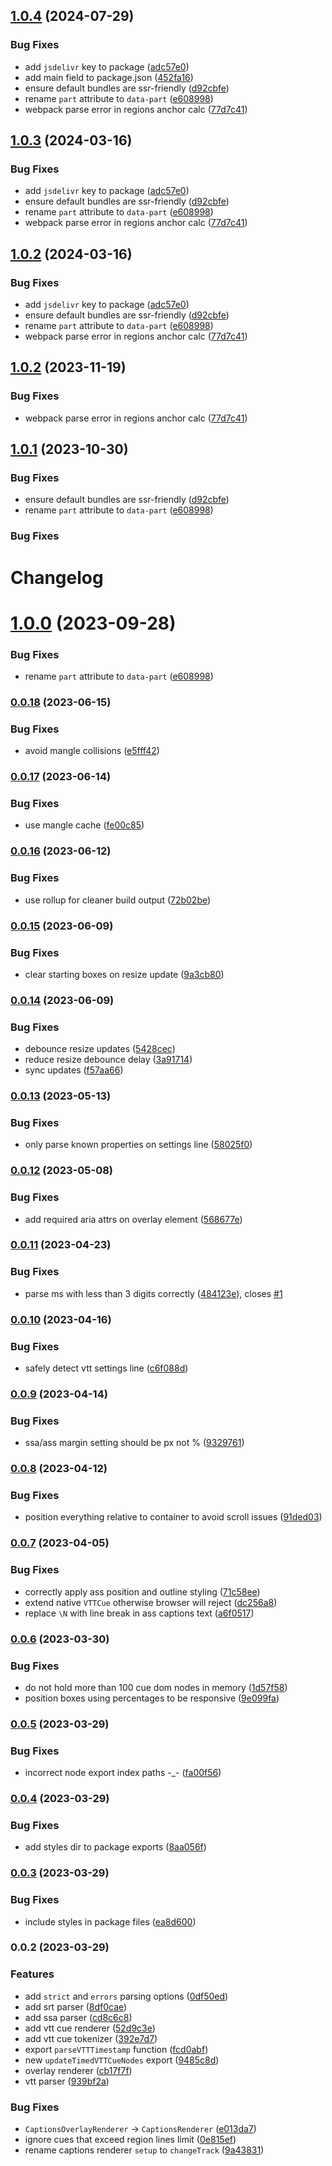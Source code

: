 ## [1.0.4](https://github.com/vidstack/media-captions/compare/v0.0.18...v1.0.4) (2024-07-29)


### Bug Fixes

* add `jsdelivr` key to package ([adc57e0](https://github.com/vidstack/media-captions/commit/adc57e088f965335c701b6590e244de46b6f2219))
* add main field to package.json ([452fa16](https://github.com/vidstack/media-captions/commit/452fa1639b51a779a95b9d3b0219d7192131a826))
* ensure default bundles are ssr-friendly ([d92cbfe](https://github.com/vidstack/media-captions/commit/d92cbfefdd42aeafec6fe0cf0da7228bd1e4ba8a))
* rename `part` attribute to `data-part` ([e608998](https://github.com/vidstack/media-captions/commit/e608998b1e9eb22d26876ddcc0d547c9c9302caf))
* webpack parse error in regions anchor calc ([77d7c41](https://github.com/vidstack/media-captions/commit/77d7c41c053d2375c9e72adeec5865a9ff4c71dd))



## [1.0.3](https://github.com/vidstack/media-captions/compare/v0.0.18...v1.0.3) (2024-03-16)


### Bug Fixes

* add `jsdelivr` key to package ([adc57e0](https://github.com/vidstack/media-captions/commit/adc57e088f965335c701b6590e244de46b6f2219))
* ensure default bundles are ssr-friendly ([d92cbfe](https://github.com/vidstack/media-captions/commit/d92cbfefdd42aeafec6fe0cf0da7228bd1e4ba8a))
* rename `part` attribute to `data-part` ([e608998](https://github.com/vidstack/media-captions/commit/e608998b1e9eb22d26876ddcc0d547c9c9302caf))
* webpack parse error in regions anchor calc ([77d7c41](https://github.com/vidstack/media-captions/commit/77d7c41c053d2375c9e72adeec5865a9ff4c71dd))



## [1.0.2](https://github.com/vidstack/media-captions/compare/v0.0.18...v1.0.2) (2024-03-16)


### Bug Fixes

* add `jsdelivr` key to package ([adc57e0](https://github.com/vidstack/media-captions/commit/adc57e088f965335c701b6590e244de46b6f2219))
* ensure default bundles are ssr-friendly ([d92cbfe](https://github.com/vidstack/media-captions/commit/d92cbfefdd42aeafec6fe0cf0da7228bd1e4ba8a))
* rename `part` attribute to `data-part` ([e608998](https://github.com/vidstack/media-captions/commit/e608998b1e9eb22d26876ddcc0d547c9c9302caf))
* webpack parse error in regions anchor calc ([77d7c41](https://github.com/vidstack/media-captions/commit/77d7c41c053d2375c9e72adeec5865a9ff4c71dd))



## [1.0.2](https://github.com/vidstack/media-captions/compare/v0.0.18...v1.0.2) (2023-11-19)

### Bug Fixes

- webpack parse error in regions anchor calc ([77d7c41](https://github.com/vidstack/media-captions/commit/77d7c41c053d2375c9e72adeec5865a9ff4c71dd))

## [1.0.1](https://github.com/vidstack/media-captions/compare/v0.0.18...v1.0.1) (2023-10-30)

### Bug Fixes

- ensure default bundles are ssr-friendly ([d92cbfe](https://github.com/vidstack/media-captions/commit/d92cbfefdd42aeafec6fe0cf0da7228bd1e4ba8a))
- rename `part` attribute to `data-part` ([e608998](https://github.com/vidstack/media-captions/commit/e608998b1e9eb22d26876ddcc0d547c9c9302caf))

### Bug Fixes

# Changelog

# [1.0.0](https://github.com/vidstack/media-captions/compare/v0.0.18...v1.0.0) (2023-09-28)

### Bug Fixes

- rename `part` attribute to `data-part` ([e608998](https://github.com/vidstack/media-captions/commit/e608998b1e9eb22d26876ddcc0d547c9c9302caf))

### [0.0.18](https://github.com/vidstack/media-captions/compare/v0.0.17...v0.0.18) (2023-06-15)

### Bug Fixes

- avoid mangle collisions ([e5fff42](https://github.com/vidstack/media-captions/commit/e5fff4267ae509005ef9571008d77ce5f37e4ce3))

### [0.0.17](https://github.com/vidstack/media-captions/compare/v0.0.16...v0.0.17) (2023-06-14)

### Bug Fixes

- use mangle cache ([fe00c85](https://github.com/vidstack/media-captions/commit/fe00c8546d079def129662098b708d6bdd4f88d5))

### [0.0.16](https://github.com/vidstack/media-captions/compare/v0.0.15...v0.0.16) (2023-06-12)

### Bug Fixes

- use rollup for cleaner build output ([72b02be](https://github.com/vidstack/media-captions/commit/72b02be6ed89d4a6e59c9ed4fcc2e3baae9899ef))

### [0.0.15](https://github.com/vidstack/media-captions/compare/v0.0.14...v0.0.15) (2023-06-09)

### Bug Fixes

- clear starting boxes on resize update ([9a3cb80](https://github.com/vidstack/media-captions/commit/9a3cb805b59cb87791546c74b10356a0d75fadf6))

### [0.0.14](https://github.com/vidstack/media-captions/compare/v0.0.13...v0.0.14) (2023-06-09)

### Bug Fixes

- debounce resize updates ([5428cec](https://github.com/vidstack/media-captions/commit/5428cec9f051f97e0a5acc0ceb37cedb58aee83f))
- reduce resize debounce delay ([3a91714](https://github.com/vidstack/media-captions/commit/3a917144afb3cb32e8d7822e68bcd9ba62b4b4b5))
- sync updates ([f57aa66](https://github.com/vidstack/media-captions/commit/f57aa6673212a93434428534bbd073c69483f9e2))

### [0.0.13](https://github.com/vidstack/media-captions/compare/v0.0.12...v0.0.13) (2023-05-13)

### Bug Fixes

- only parse known properties on settings line ([58025f0](https://github.com/vidstack/media-captions/commit/58025f08df008cb23789f34a1d56b4abba754b71))

### [0.0.12](https://github.com/vidstack/media-captions/compare/v0.0.11...v0.0.12) (2023-05-08)

### Bug Fixes

- add required aria attrs on overlay element ([568677e](https://github.com/vidstack/media-captions/commit/568677e4e271ac599debb9a2dda2a9411a0ddea4))

### [0.0.11](https://github.com/vidstack/media-captions/compare/v0.0.10...v0.0.11) (2023-04-23)

### Bug Fixes

- parse ms with less than 3 digits correctly ([484123e](https://github.com/vidstack/media-captions/commit/484123e347f0aee263e0251e37af6871c54c13b4)), closes [#1](https://github.com/vidstack/media-captions/issues/1)

### [0.0.10](https://github.com/vidstack/media-captions/compare/v0.0.9...v0.0.10) (2023-04-16)

### Bug Fixes

- safely detect vtt settings line ([c6f088d](https://github.com/vidstack/media-captions/commit/c6f088d82df4c68e1c309155400ab07bd7662a55))

### [0.0.9](https://github.com/vidstack/media-captions/compare/v0.0.8...v0.0.9) (2023-04-14)

### Bug Fixes

- ssa/ass margin setting should be px not % ([9329761](https://github.com/vidstack/media-captions/commit/93297617a23533336bf5acd0df3cd01b0e836dc6))

### [0.0.8](https://github.com/vidstack/media-captions/compare/v0.0.7...v0.0.8) (2023-04-12)

### Bug Fixes

- position everything relative to container to avoid scroll issues ([91ded03](https://github.com/vidstack/media-captions/commit/91ded032fd00722d8f33e9e64d262796cfc80f5f))

### [0.0.7](https://github.com/vidstack/media-captions/compare/v0.0.6...v0.0.7) (2023-04-05)

### Bug Fixes

- correctly apply ass position and outline styling ([71c58ee](https://github.com/vidstack/media-captions/commit/71c58ee994e798e4f1e273b70ab8a8feaf339e03))
- extend native `VTTCue` otherwise browser will reject ([dc256a8](https://github.com/vidstack/media-captions/commit/dc256a8b5cf90919091a794288c18ed9c5b22c72))
- replace `\N` with line break in ass captions text ([a6f0517](https://github.com/vidstack/media-captions/commit/a6f051743426f7466b0e8abe14d10d896dfc2a71))

### [0.0.6](https://github.com/vidstack/media-captions/compare/v0.0.5...v0.0.6) (2023-03-30)

### Bug Fixes

- do not hold more than 100 cue dom nodes in memory ([1d57f58](https://github.com/vidstack/media-captions/commit/1d57f58d55495a0a18224440967cea5c5a103f68))
- position boxes using percentages to be responsive ([9e099fa](https://github.com/vidstack/media-captions/commit/9e099fa52b724d833e2126722bac7bb0bd908f50))

### [0.0.5](https://github.com/vidstack/media-captions/compare/v0.0.4...v0.0.5) (2023-03-29)

### Bug Fixes

- incorrect node export index paths -\_- ([fa00f56](https://github.com/vidstack/media-captions/commit/fa00f560fa14b3941f3c37925bdfe0431901c1c2))

### [0.0.4](https://github.com/vidstack/media-captions/compare/v0.0.3...v0.0.4) (2023-03-29)

### Bug Fixes

- add styles dir to package exports ([8aa056f](https://github.com/vidstack/media-captions/commit/8aa056ffe83ee085be3c013100da252dfbdae805))

### [0.0.3](https://github.com/vidstack/media-captions/compare/v0.0.2...v0.0.3) (2023-03-29)

### Bug Fixes

- include styles in package files ([ea8d600](https://github.com/vidstack/media-captions/commit/ea8d600742bf4bd5e13e960d0a597ee03d8b054b))

### 0.0.2 (2023-03-29)

### Features

- add `strict` and `errors` parsing options ([0df50ed](https://github.com/vidstack/media-captions/commit/0df50ed2fb2fe8ea160856fc6e537b6df6add854))
- add srt parser ([8df0cae](https://github.com/vidstack/media-captions/commit/8df0cae3301227b005cdea49ea10fb7e7ff5cf24))
- add ssa parser ([cd8c6c8](https://github.com/vidstack/media-captions/commit/cd8c6c8f685d37a69489e1362b687c91f934539b))
- add vtt cue renderer ([52d9c3e](https://github.com/vidstack/media-captions/commit/52d9c3ee3cfb27637b6d1d79908b2156e07a906f))
- add vtt cue tokenizer ([392e7d7](https://github.com/vidstack/media-captions/commit/392e7d7110b78dd4747029b7c4e7be0be7c3d35a))
- export `parseVTTTimestamp` function ([fcd0abf](https://github.com/vidstack/media-captions/commit/fcd0abfb99113af673143fb40cc4a504b63c7191))
- new `updateTimedVTTCueNodes` export ([9485c8d](https://github.com/vidstack/media-captions/commit/9485c8df13f6a36e0a8fd6ca501f1244909a62e6))
- overlay renderer ([cb17f7f](https://github.com/vidstack/media-captions/commit/cb17f7f9a4f31bccf4c923ab7070b6b99ff02906))
- vtt parser ([939bf2a](https://github.com/vidstack/media-captions/commit/939bf2a8085f003b6ccf4e81f2dd9dd254d45393))

### Bug Fixes

- `CaptionsOverlayRenderer` -> `CaptionsRenderer` ([e013da7](https://github.com/vidstack/media-captions/commit/e013da780498d81c1318f774bf0dabb67d914261))
- ignore cues that exceed region lines limit ([0e815ef](https://github.com/vidstack/media-captions/commit/0e815ef3e088e0ee583580b29f8064a63d86361a))
- rename captions renderer `setup` to `changeTrack` ([9a43831](https://github.com/vidstack/media-captions/commit/9a438318db1f7dd685475c1d066646ebbf72f21f))
